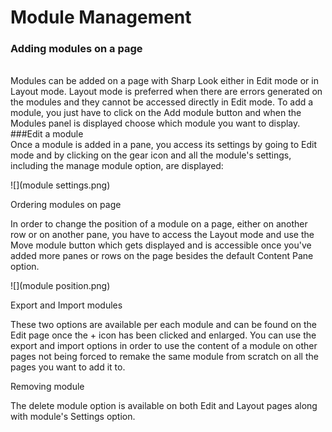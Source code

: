 # Module Management


### Adding modules on a page
<br />
Modules can be added on a page with Sharp Look either in Edit mode or in Layout mode. Layout mode is preferred when there are errors generated on the modules and they cannot be accessed directly in Edit mode. To add a module, you just have to click on the Add module button and when the Modules panel is displayed choose which module you want to display. 
<br />
###Edit a module
<br />
Once a module is added in a pane, you access its settings by going to Edit mode and by clicking on the gear icon and all the module's settings, including the manage module option, are displayed:

![](module settings.png)

Ordering modules on page

In order to change the position of a module on a page, either on another row or on another pane, you have to access the Layout mode and use the Move module button which gets displayed and is accessible once you've added more panes or rows on the page besides the default Content Pane option.

![](module position.png)


Export and Import modules

These two options are available per each module and can be found on the Edit page once the + icon has been clicked and enlarged. You can use the export and import options in order to use the content of a module on other pages not being forced to remake the same module from scratch on all the pages you want to add it to.  

Removing module

The delete module option is available on both Edit and Layout pages along with module's Settings option.